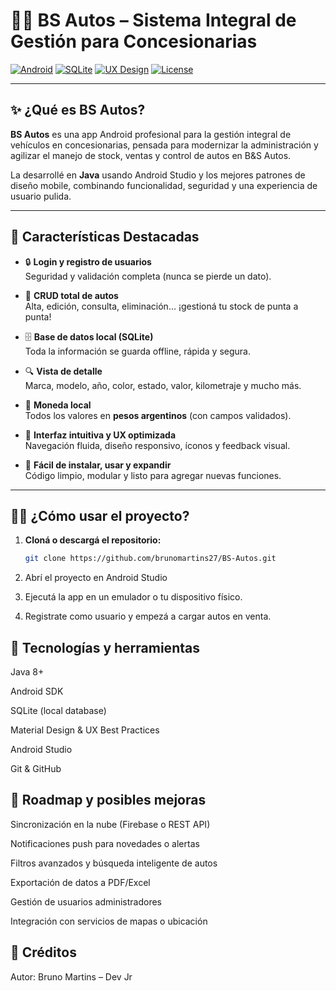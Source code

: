 # 🚗💨 BS Autos – Sistema Integral de Gestión para Concesionarias

[![Android](https://img.shields.io/badge/Android-Java-3ddc84?style=flat-square&logo=android&logoColor=white)](https://developer.android.com/)
[![SQLite](https://img.shields.io/badge/SQLite-3.0-blue?style=flat-square&logo=sqlite&logoColor=white)](https://www.sqlite.org/)
[![UX Design](https://img.shields.io/badge/UX%2FUI-Optimizado-blueviolet?style=flat-square)]()
[![License](https://img.shields.io/badge/license-MIT-green?style=flat-square)](LICENSE)

---

## ✨ ¿Qué es BS Autos?

**BS Autos** es una app Android profesional para la gestión integral de vehículos en concesionarias, pensada para modernizar la administración y agilizar el manejo de stock, ventas y control de autos en B&S Autos.

La desarrollé en **Java** usando Android Studio y los mejores patrones de diseño mobile, combinando funcionalidad, seguridad y una experiencia de usuario pulida.

---

## 🚀 Características Destacadas

- 🔒 **Login y registro de usuarios**  
  Seguridad y validación completa (nunca se pierde un dato).

- 📝 **CRUD total de autos**  
  Alta, edición, consulta, eliminación… ¡gestioná tu stock de punta a punta!

- 🗄️ **Base de datos local (SQLite)**  
  Toda la información se guarda offline, rápida y segura.

- 🔍 **Vista de detalle**  
  Marca, modelo, año, color, estado, valor, kilometraje y mucho más.

- 💸 **Moneda local**  
  Todos los valores en **pesos argentinos** (con campos validados).

- 🎨 **Interfaz intuitiva y UX optimizada**  
  Navegación fluida, diseño responsivo, íconos y feedback visual.

- 📲 **Fácil de instalar, usar y expandir**  
  Código limpio, modular y listo para agregar nuevas funciones.

---

## 🧑‍💻 ¿Cómo usar el proyecto?

1. **Cloná o descargá el repositorio:**
   ```sh
   git clone https://github.com/brunomartins27/BS-Autos.git
   
2. Abrí el proyecto en Android Studio

3. Ejecutá la app en un emulador o tu dispositivo físico.

4. Registrate como usuario y empezá a cargar autos en venta.


## 🔨 Tecnologías y herramientas

Java 8+

Android SDK

SQLite (local database)

Material Design & UX Best Practices

Android Studio

Git & GitHub

## 🏁 Roadmap y posibles mejoras

Sincronización en la nube (Firebase o REST API)

Notificaciones push para novedades o alertas

Filtros avanzados y búsqueda inteligente de autos

Exportación de datos a PDF/Excel

Gestión de usuarios administradores

Integración con servicios de mapas o ubicación

## 📝 Créditos
Autor: Bruno Martins – Dev Jr

